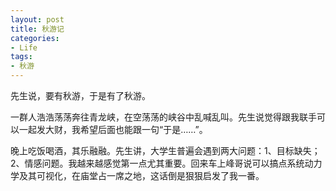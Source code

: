 ```yaml
---
layout: post
title: 秋游记
categories:
- Life
tags:
- 秋游
---
```


先生说，要有秋游，于是有了秋游。

一群人浩浩荡荡奔往青龙峡，在空荡荡的峡谷中乱喊乱叫。先生说觉得跟我联手可以一起发大财，我希望后面也能跟一句“于是……”。

晚上吃饭喝酒，其乐融融。先生讲，大学生普遍会遇到两大问题：1、目标缺失；2、情感问题。我越来越感觉第一点尤其重要。回来车上峰哥说可以搞点系统动力学及其可视化，在庙堂占一席之地，这话倒是狠狠启发了我一番。

